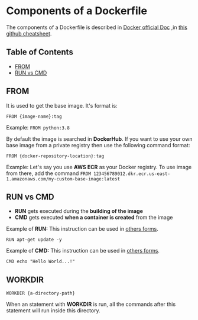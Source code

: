 # Components of a Dockerfile
The components of a Dockerfile is described in [Docker official Doc](https://docs.docker.com/engine/reference/builder/) 
,in [this github cheatsheet](https://github.com/wsargent/docker-cheat-sheet#dockerfile).


## Table of Contents
- [FROM]()
- [RUN vs CMD]()


## FROM
It is used to get the base image. It's format is:
```shell script
FROM {image-name}:tag
```
Example: `FROM python:3.8`

By default the image is searched in **DockerHub**. If you want to use your own base image from a private registry 
then use the following command format:
```shell script
FROM {docker-repository-location}:tag
```
Example: Let's say you use **AWS ECR** as your Docker registry. To use image from there, add the command 
`FROM 123456789012.dkr.ecr.us-east-1.amazonaws.com/my-custom-base-image:latest`


## RUN vs CMD
- **RUN** gets executed during the **building of the image**
- **CMD** gets executed **when a container is created** from the image

Example of **RUN:** This instruction can be used in [others forms](https://docs.docker.com/engine/reference/builder/#run).
```shell script
RUN apt-get update -y
```
Example of **CMD:** This instruction can be used in [others forms](https://docs.docker.com/engine/reference/builder/#cmd).
```shell script
CMD echo "Hello World...!"
```


## WORKDIR
```shell script
WORKDIR {a-directory-path}
```
When an statement with **WORKDIR** is run, all the commands after this statement will run inside this directory.

